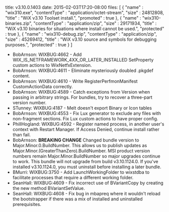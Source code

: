 title: v3.10.0.1403
date: 2015-02-03T17:20-08:00
files: [
  { "name" : "wix310.exe", "contentType" : "application/octet-stream", "size" : 24812808, "title" : "WiX v3.10 Toolset install.", "promoted" : true },
  { "name" : "wix310-binaries.zip", "contentType" : "application/zip", "size" : 29171934, "title" : "WiX v3.10 binaries for situations where install cannot be used.", "protected" : true },
  { "name" : "wix310-debug.zip", "contentType" : "application/zip", "size" : 45269412, "title" : "WiX v3.10 source and symbols for debugging purposes.", "protected" : true }
]

* BobArnson: WIXBUG:4662 - Add WIX_IS_NETFRAMEWORK_4XX_OR_LATER_INSTALLED SetProperty custom actions to WixNetfxExtension.
* BobArnson: WIXBUG:4611 - Eliminate mysteriously doubled .pkgdef content.
* BobArnson: WIXBUG:4610 - Write RegisterPerfmonManifest CustomActionData correctly.
* BobArnson: WIXBUG:4589 - Catch exceptions from Version when passing in arbitrary strings. For bundles, try to recover a three-part version number.
* STunney: WIXBUG:4187 - Melt doesn't export Binary or Icon tables
* BobArnson: WIXBUG:4553 - Fix Lux generator to exclude any files with non-fragment sections. Fix Lux custom actions to have proper config.
* PhillHogland: WIXBUG:4592 - Register named process, in another user's context with Restart Manager.  If Access Denied, continue install rather than fail.
* BobArnson: **BREAKING CHANGE** Changed bundle version to Major.Minor.0.BuildNumber. This allows us to publish updates as Major.Minor.(GreaterThanZero).BuildNumber. MSI product version numbers remain Major.Minor.BuildNumber so major upgrades continue to work. This bundle will not upgrade from build v3.10.1124.0. If you've installed v3.10.1124.0, you must uninstall before installing a later bundle.
* BMurri: WIXBUG:3750 - Add LaunchWorkingFolder to wixstdba to facilitate processes that require a different working folder.
* SeanHall: WIXBUG:4609 - Fix incorrect use of BVariantCopy by creating the new method BVariantSetValue.
* SeanHall: WIXBUG:4608 - Fix bug in mbapreq where it wouldn't reload the bootstrapper if there was a mix of installed and uninstalled prerequisites.
